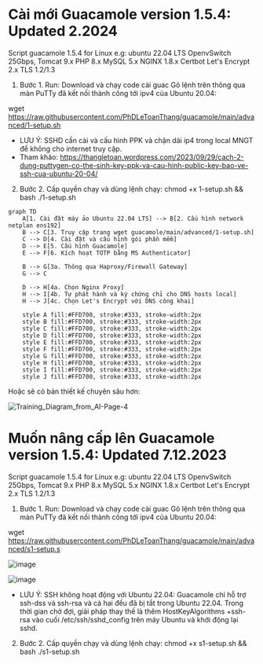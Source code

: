 # Cài mới Guacamole version 1.5.4: Updated 2.2024
Script guacamole 1.5.4 for Linux e.g: ubuntu 22.04 LTS OpenvSwitch 25Gbps, Tomcat 9.x PHP 8.x MySQL 5.x NGINX 1.8.x Certbot Let's Encrypt 2.x TLS 1.2/1.3

1. Bước 1. Run: Download và chạy code cài guac Gõ lệnh trên thông qua màn PuTTy đã kết nối thành công tới ipv4 của Ubuntu 20.04:
   
wget https://raw.githubusercontent.com/PhDLeToanThang/guacamole/main/advanced/1-setup.sh

- LƯU Ý: SSHD cần cài và cấu hình PPK và chặn dải ip4 trong local MNGT để không cho internet truy cập.
- Tham khảo: https://thangletoan.wordpress.com/2023/09/29/cach-2-dung-puttygen-co-the-sinh-key-ppk-va-cau-hinh-public-key-bao-ve-ssh-cua-ubuntu-20-04/ 

2. Bước 2. Cấp quyền chạy và dùng lệnh chạy: 
chmod +x 1-setup.sh && bash ./1-setup.sh

```mermaid
graph TD
    A[1. Cài đặt máy ảo Ubuntu 22.04 LTS] --> B[2. Cấu hình network netplan ens192]
    B --> C[3. Truy cập trang wget guacamole/main/advanced/1-setup.sh]
    C --> D[4. Cài đặt và cấu hình gói phần mềm]
    D --> E[5. Cấu hình Guacamole]
    E --> F[6. Kích hoạt TOTP bằng MS Authenticator]

    B --> G[3a. Thông qua Haproxy/Firewall Gateway]
    G --> C

    D --> H[4a. Chọn Nginx Proxy]
    H --> I[4b. Tự phát hành và ký chứng chỉ cho DNS hosts local]
    H --> J[4c. Chọn Let's Encrypt với DNS công khai]

    style A fill:#FFD700, stroke:#333, stroke-width:2px
    style B fill:#FFD700, stroke:#333, stroke-width:2px
    style C fill:#FFD700, stroke:#333, stroke-width:2px
    style D fill:#FFD700, stroke:#333, stroke-width:2px
    style E fill:#FFD700, stroke:#333, stroke-width:2px
    style F fill:#FFD700, stroke:#333, stroke-width:2px
    style G fill:#FFD700, stroke:#333, stroke-width:2px
    style H fill:#FFD700, stroke:#333, stroke-width:2px
    style I fill:#FFD700, stroke:#333, stroke-width:2px
    style J fill:#FFD700, stroke:#333, stroke-width:2px
```

Hoặc sẽ có bản thiết kế chuyên sâu hơn:

![Training_Diagram_from_AI-Page-4](https://github.com/PhDLeToanThang/guacamole/assets/106635733/1bca2e7d-6428-4daf-a65f-70b72cac918b)



# Muốn nâng cấp lên Guacamole version 1.5.4: Updated 7.12.2023
Script guacamole 1.5.4 for Linux e.g: ubuntu 22.04 LTS OpenvSwitch 25Gbps, Tomcat 9.x PHP 8.x MySQL 5.x NGINX 1.8.x Certbot Let's Encrypt 2.x TLS 1.2/1.3

1. Bước 1. Run: Download và chạy code cài guac Gõ lệnh trên thông qua màn PuTTy đã kết nối thành công tới ipv4 của Ubuntu 20.04:
   
wget https://raw.githubusercontent.com/PhDLeToanThang/guacamole/main/advanced/s1-setup.s

![image](https://github.com/PhDLeToanThang/guacamole/assets/106635733/e4dd4678-65d8-44d1-be4e-da97a5c0de9d)

![image](https://github.com/PhDLeToanThang/guacamole/assets/106635733/b12004e7-1bcb-4ef5-9f89-a5c6b20216f3)

- LƯU Ý: SSH không hoạt động với Ubuntu 22.04:
Guacamole chỉ hỗ trợ ssh-dss và ssh-rsa và cả hai đều đã bị tắt trong Ubuntu 22.04.
Trong thời gian chờ đợi, giải pháp thay thế là thêm HostKeyAlgorithms +ssh-rsa vào cuối /etc/ssh/sshd_config trên máy Ubuntu và khởi động lại sshd.

2. Bước 2. Cấp quyền chạy và dùng lệnh chạy: 
chmod +x s1-setup.sh && bash ./s1-setup.sh
